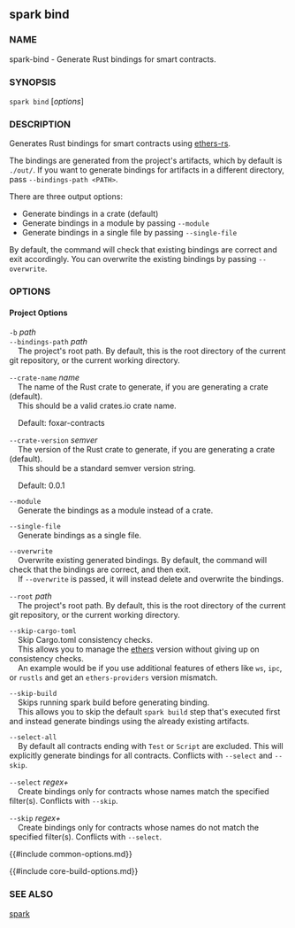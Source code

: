 ## spark bind

### NAME

spark-bind - Generate Rust bindings for smart contracts.

### SYNOPSIS

``spark bind`` [*options*]

### DESCRIPTION

Generates Rust bindings for smart contracts using [ethers-rs](https://github.com/gakonst/ethers-rs).

The bindings are generated from the project's artifacts, which by default is `./out/`.
If you want to generate bindings for artifacts in a different directory, pass `--bindings-path <PATH>`.

There are three output options:

- Generate bindings in a crate (default)
- Generate bindings in a module by passing `--module`
- Generate bindings in a single file by passing `--single-file`

By default, the command will check that existing bindings are correct and exit accordingly.
You can overwrite the existing bindings by passing `--overwrite`.

### OPTIONS

#### Project Options

`-b` *path*  
`--bindings-path` *path*  
&nbsp;&nbsp;&nbsp;&nbsp;The project's root path. By default, this is the root directory of the current git repository, or the current working directory.

`--crate-name` *name*  
&nbsp;&nbsp;&nbsp;&nbsp;The name of the Rust crate to generate, if you are generating a crate (default).  
&nbsp;&nbsp;&nbsp;&nbsp;This should be a valid crates.io crate name.

&nbsp;&nbsp;&nbsp;&nbsp;Default: foxar-contracts

`--crate-version` *semver*  
&nbsp;&nbsp;&nbsp;&nbsp;The version of the Rust crate to generate, if you are generating a crate (default).  
&nbsp;&nbsp;&nbsp;&nbsp;This should be a standard semver version string.

&nbsp;&nbsp;&nbsp;&nbsp;Default: 0.0.1

`--module`  
&nbsp;&nbsp;&nbsp;&nbsp;Generate the bindings as a module instead of a crate.

`--single-file`  
&nbsp;&nbsp;&nbsp;&nbsp;Generate bindings as a single file.

`--overwrite`  
&nbsp;&nbsp;&nbsp;&nbsp;Overwrite existing generated bindings. By default, the command will check that the bindings are correct, and then exit.  
&nbsp;&nbsp;&nbsp;&nbsp;If `--overwrite` is passed, it will instead delete and overwrite the bindings.

`--root` *path*  
&nbsp;&nbsp;&nbsp;&nbsp;The project's root path. By default, this is the root directory of the current git repository, or the current working directory.

`--skip-cargo-toml`  
&nbsp;&nbsp;&nbsp;&nbsp;Skip Cargo.toml consistency checks.  
&nbsp;&nbsp;&nbsp;&nbsp;This allows you to manage the [ethers](https://github.com/gakonst/ethers-rs) version without giving up on consistency checks.  
&nbsp;&nbsp;&nbsp;&nbsp;An example would be if you use additional features of ethers like `ws`, `ipc`, or `rustls` and get an `ethers-providers` version mismatch.

`--skip-build`  
&nbsp;&nbsp;&nbsp;&nbsp;Skips running spark build before generating binding.  
&nbsp;&nbsp;&nbsp;&nbsp;This allows you to skip the default `spark build` step that's executed first and instead generate bindings using the already existing artifacts.  

`--select-all`  
&nbsp;&nbsp;&nbsp;&nbsp;By default all contracts ending with `Test` or `Script` are excluded. This will explicitly generate bindings for all contracts. Conflicts with `--select` and `--skip`.

`--select` *regex+*  
&nbsp;&nbsp;&nbsp;&nbsp;Create bindings only for contracts whose names match the specified filter(s). Conflicts with `--skip`.

`--skip` *regex+*  
&nbsp;&nbsp;&nbsp;&nbsp;Create bindings only for contracts whose names do not match the specified filter(s). Conflicts with `--select`.

{{#include common-options.md}}

{{#include core-build-options.md}}

### SEE ALSO

[spark](./spark.md)
